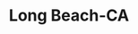 ---
title: Long Beach-CA
slug: long-beach-ca
f_state:
- cms/state/california.md
f_locations:
- cms/payday-loan/aa-teleson-661.md
- cms/payday-loan/aat-western-union-771.md
- cms/payday-loan/alamo-loans-3643.md
- cms/payday-loan/any-kind-check-cashing-centers-4620.md
- cms/payday-loan/any-kind-check-cashing-centers-4622.md
- cms/payday-loan/area-check-cashing-center-4785.md
- cms/payday-loan/area-check-cashing-center-4786.md
- cms/payday-loan/califorina-budget-finance-5775.md
- cms/payday-loan/cash-for-checks-7558.md
- cms/payday-loan/cash-for-checks-7559.md
- cms/payday-loan/cash-plus-8318.md
- cms/payday-loan/checking-check-cashing-centers-14266.md
- cms/payday-loan/community-check-cashing-15233.md
- cms/payday-loan/community-check-cashing-15235.md
- cms/payday-loan/community-check-cashing-mone-15238.md
- cms/payday-loan/community-check-cashing-money-order-services-inc-15239.md
- cms/payday-loan/community-check-cashing-money-order-services-inc-15240.md
- cms/payday-loan/continental-currency-15334.md
- cms/payday-loan/continental-currency-15336.md
- cms/payday-loan/continental-currency-15358.md
- cms/payday-loan/continental-currency-15368.md
- cms/payday-loan/direct-cash-flow-15846.md
- cms/payday-loan/dolex-dollar-express-16006.md
- cms/payday-loan/dolex-dollar-express-16018.md
- cms/payday-loan/electracash-inc-16748.md
- cms/payday-loan/electracash-inc---administrative-office-16749.md
- cms/payday-loan/electracash-inc---customer-service-16750.md
- cms/payday-loan/genchek-inc-18914.md
- cms/payday-loan/goldx-payday-loan-centers-19084.md
- cms/payday-loan/international-cash-connection-19730.md
- cms/payday-loan/j-j-check-cashing-service-19772.md
- cms/payday-loan/j-j-check-cashing-service-no-2-19773.md
- cms/payday-loan/j-j-check-cashing-service-no-2-19774.md
- cms/payday-loan/j-j-check-cashing-svc-no-2-19775.md
- cms/payday-loan/kind-company-20028.md
- cms/payday-loan/magnolia-check-cashing-service-20619.md
- cms/payday-loan/magnolia-check-cashing-service-20620.md
- cms/payday-loan/magnolia-check-cashing-service-20621.md
- cms/payday-loan/magnolia-check-cashing-service---no-2-20622.md
- cms/payday-loan/minit-check-cashing-service-20900.md
- cms/payday-loan/minute-check-cashing-service-20903.md
- cms/payday-loan/monetary-management-of-ca-inc-21083.md
- cms/payday-loan/monetary-management-of-ca-inc-21085.md
- cms/payday-loan/money-mart-21519.md
- cms/payday-loan/navicert-financial-inc-22915.md
- cms/payday-loan/nix-check-cashing-23037.md
- cms/payday-loan/nix-check-cashing-23038.md
- cms/payday-loan/nix-check-cashing-23039.md
- cms/payday-loan/nix-check-cashing-23040.md
- cms/payday-loan/nix-check-cashing-23041.md
- cms/payday-loan/orange-rocket-23311.md
- cms/payday-loan/pay-it-back-check-cashing-23590.md
- cms/payday-loan/payday-express-23901.md
- cms/payday-loan/payday-express-23905.md
- cms/payday-loan/payday-loan-23941.md
- cms/payday-loan/popular-cash-express-no-28-24539.md
- cms/payday-loan/rjr-inc-26039.md
- cms/payday-loan/service-annex-26329.md
- cms/payday-loan/supermercado-27044.md
- cms/payday-loan/tienda-mexico-27680.md
- cms/payday-loan/transworld-systems-27922.md
updated-on: '2024-05-30T13:41:28.615Z'
created-on: '2024-05-30T13:41:28.615Z'
published-on: '2024-05-30T13:54:32.469Z'
f_city: Long Beach
layout: '[city].html'
tags: city
---